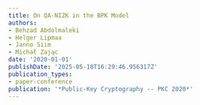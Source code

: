 ```yaml
---
title: On QA-NIZK in the BPK Model
authors:
- Behzad Abdolmaleki
- Helger Lipmaa
- Janno Siim
- Michał Zając
date: '2020-01-01'
publishDate: '2025-05-18T16:29:46.956317Z'
publication_types:
- paper-conference
publication: '*Public-Key Cryptography -- PKC 2020*'
---
```

